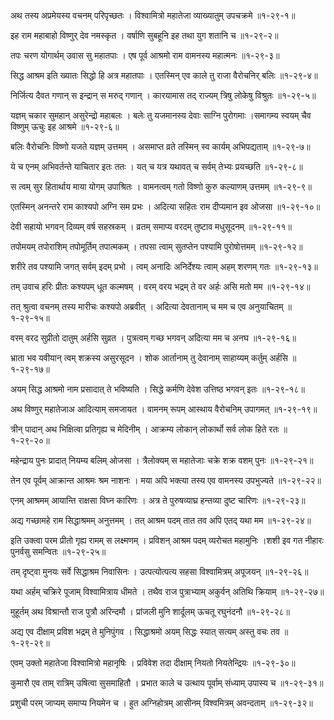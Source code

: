 अथ तस्य अप्रमेयस्य वचनम् परिपृच्छतः ।
विश्वामित्रो महातेजा व्याख्यातुम् उपचक्रमे ॥१-२९-१॥

इह राम महाबाहो विष्णुर् देव नमस्कृत ।
वर्षाणि सुबहूनि इह तथा युग शतानि च ॥१-२९-२॥

तपः चरण योगार्थम् उवास सु महातपाः ।
एष पूर्व आश्रमो राम वामनस्य महात्मनः ॥१-२९-३॥

सिद्ध आश्रम इति ख्यातः सिद्धो हि अत्र महातपाः ।
एतस्मिन् एव काले तु राजा वैरोचनिर् बलिः ॥१-२९-४॥

निर्जित्य दैवत गणान् स इन्द्रान् स मरुद् गणान् ।
कारयामास तद् राज्यम् त्रिषु लोकेषु विश्रुतः ॥१-२९-५॥

यज्ञम् चकार सुमहान् असुरेन्द्रो महाबलः ।
बलेः तु यजमानस्य देवाः साग्नि पुरोगमाः ।समागम्य स्वयम् चैव विष्णुम् ऊचुः इह आश्रमे ॥१-२९-६॥

बलिः वैरोचनिः विष्णो यजते यज्ञम् उत्तमम् ।
असमाप्त व्रते तस्मिन् स्व कार्यम् अभिपद्यताम् ॥१-२९-७॥

ये च एनम् अभिवर्तन्ते याचितार इतः ततः ।
यत् च यत्र यथावत् च सर्वम् तेभ्यः प्रयच्छति ॥१-२९-८॥

स त्वम् सुर हितार्थाय माया योगम् उपाश्रितः ।
वामनत्वम् गतो विष्णो कुरु कल्याणम् उत्तमम् ॥१-२९-९॥

एतस्मिन् अनन्तरे राम काश्यपो अग्नि सम प्रभः ।
अदित्या सहितः राम दीप्यमान इव ओजसा ॥१-२९-१०॥

देवी सहायो भगवन् दिव्यम् वर्ष सहस्रकम् ।
व्रतम् समाप्य वरदम् तुष्टाव मधुसूदनम् ॥१-२९-११॥

तपोमयम् तपोराशिम् तपोमूर्तिम् तपात्मकम् ।
तपसा त्वाम् सुतप्तेन पश्यामि पुरोषोत्तमम् ॥१-२९-१२॥

शरीरे तव पश्यामि जगत् सर्वम् इदम् प्रभो ।
त्वम् अनादिः अनिर्देश्यः त्वाम् अहम् शरणम् गतः ॥१-२९-१३॥

तम् उवाच हरिः प्रीतः कश्यपम् धूत कल्मषम् ।
वरम् वरय भद्रम् ते वर अर्हः असि मतो मम ॥१-२९-१४॥

तत् श्रुत्वा वचनम् तस्य मारीचः कश्यपो अब्रवीत् ।
अदित्या देवतानाम् च मम च एव अनुयाचितम् ॥१-२९-१५॥

वरम् वरद सुप्रीतो दातुम् अर्हसि सुव्रत ।
पुत्रत्वम् गच्छ भगवन् अदित्या मम च अनघ ॥१-२९-१६॥

भ्राता भव यवीयान् त्वम् शक्रस्य असुरसूदन ।
शोक आर्तानाम् तु देवानाम् साहाय्यम् कर्तुम् अर्हसि ॥१-२९-१७॥

अयम् सिद्ध आश्रमो नाम प्रसादात् ते भविष्यति ।
सिद्धे कर्मणि देवेश उत्तिष्ठ भगवन् इतः ॥१-२९-१८॥

अथ विष्णुर् महातेजाअ आदित्याम् समजायत ।
वामनम् रूपम् आस्थाय वैरोचनिम् उपागमत् ॥१-२९-१९॥

त्रीन् पादान् अथ भिक्षित्वा प्रतिगृह्य च मेदिनीम् ।
आक्रम्य लोकान् लोकार्थो सर्व लोक हिते रतः ॥१-२९-२०॥

महेन्द्राय पुनः प्रादात् नियम्य बलिम् ओजसा ।
त्रैलोक्यम् स महातेजाः चक्रे शक्र वशम् पुनः ॥१-२९-२१॥

तेन एव पूर्वम् आक्रान्त आश्रमः श्रम नाशनः ।
मया अपि भक्त्या तस्य एव वामनस्य उपभुज्यते ॥१-२९-२२॥

एनम् आश्रमम् आयान्ति राक्षसा विघ्न कारिणः ।
अत्र ते पुरुषव्याघ्र हन्तव्या दुष्ट चारिणः ॥१-२९-२३॥

अद्य गच्छामहे राम सिद्धाश्रमम् अनुत्तमम् ।
तत् आश्रम पदम् तात तव अपि एतद् यथा मम ॥१-२९-२४॥

इति उक्त्वा परम प्रीतो गृह्य रामम् स लक्ष्मणम् ।
प्रविशन् आश्रम पदम् व्यरोचत महामुनिः ।शशी इव गत नीहारः पुनर्वसु समन्वितः ॥१-२९-२५॥

तम् दृष्ट्वा मुनयः सर्वे सिद्धाश्रम निवासिनः ।
उत्पत्योत्पत्य सहसा विश्वामित्रम् अपूजयन् ॥१-२९-२६॥

यथा अर्हम् चक्रिरे पूजाम् विश्वामित्राय धीमते ।
तथैव राज पुत्राभ्याम् अकुर्वन् अतिथि क्रियाम् ॥१-२९-२७॥

मुहूर्तम् अथ विश्रान्तौ राज पुत्रौ अरिन्दमौ ।
प्रांजली मुनि शार्दूलम् ऊचतू रघुनंदनौ ॥१-२९-२८॥

अद्य एव दीक्षाम् प्रविश भद्रम् ते मुनिपुंगव ।
सिद्धाश्रमो अयम् सिद्धः स्यात् सत्यम् अस्तु वचः तव ॥१-२९-२९॥

एवम् उक्तो महातेजा विश्वामित्रो महानृषिः ।
प्रविवेश तदा दीक्षाम् नियतो नियतेन्द्रियः ॥१-२९-३०॥

कुमारौ एव ताम् रात्रिम् उषित्वा सुसमाहितौ ।
प्रभात काले च उत्थाय पूर्वाम् संध्याम् उपास्य च ॥१-२९-३१॥

प्रशुची परम् जाप्यम् समाप्य नियमेन च ।
हुत अग्निहोत्रम् आसीनम् विश्वमित्रम् अवन्दताम् ॥१-२९-३२॥

